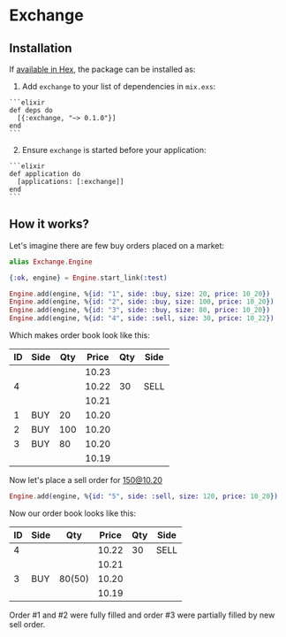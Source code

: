 # Exchange



## Installation

If [available in Hex](https://hex.pm/docs/publish), the package can be installed as:

  1. Add `exchange` to your list of dependencies in `mix.exs`:

    ```elixir
    def deps do
      [{:exchange, "~> 0.1.0"}]
    end
    ```

  2. Ensure `exchange` is started before your application:

    ```elixir
    def application do
      [applications: [:exchange]]
    end
    ```

## How it works?

Let's imagine there are few buy orders placed on a market:

  ```elixir
  alias Exchange.Engine

  {:ok, engine} = Engine.start_link(:test)

  Engine.add(engine, %{id: "1", side: :buy, size: 20, price: 10_20})
  Engine.add(engine, %{id: "2", side: :buy, size: 100, price: 10_20})
  Engine.add(engine, %{id: "3", side: :buy, size: 80, price: 10_20})
  Engine.add(engine, %{id: "4", side: :sell, size: 30, price: 10_22})
  ```

Which makes order book look like this:

| ID | Side | Qty    | Price | Qty    | Side |
|----|------|--------|-------|--------|------|
|    |      |        | 10.23 |        |      |
| 4  |      |        | 10.22 | 30     | SELL |
|    |      |        | 10.21 |        |      |
| 1  | BUY  | 20     | 10.20 |        |      |
| 2  | BUY  | 100    | 10.20 |        |      |
| 3  | BUY  | 80     | 10.20 |        |      |
|    |      |        | 10.19 |        |      |

Now let's place a sell order for 150@10.20

  ```elixir
  Engine.add(engine, %{id: "5", side: :sell, size: 120, price: 10_20})
  ```

Now our order book looks like this:

| ID | Side | Qty    | Price | Qty    | Side |
|----|------|--------|-------|--------|------|
| 4  |      |        | 10.22 | 30     | SELL |
|    |      |        | 10.21 |        |      |
| 3  | BUY  | 80(50) | 10.20 |        |      |
|    |      |        | 10.19 |        |      |

Order #1 and #2 were fully filled and order #3 were partially
filled by new sell order.
